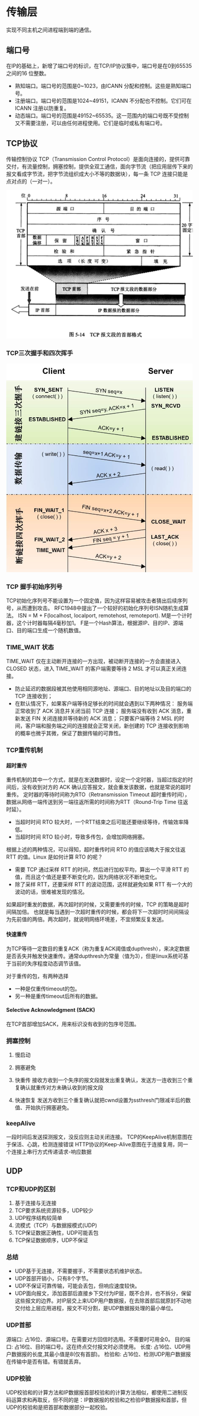 # 传输层

实现不同主机之间进程端到端的通信。

## 端口号

在IP的基础上，新增了端口号的标识，在TCP/IP协议簇中，端口号是在0到65535之间的16 位整数。

* 熟知端口。端口号的范围是0~1023，由ICANN 分配和控制。这些是熟知端口号。
* 注册端口。端口号的范围是1024~49151，ICANN 不分配也不控制。它们可在ICANN 注册以防重复。
* 动态端口。端口号的范围是49152~65535。这一范围内的端口号既不受控制又不需要注册，可以由任何进程使用。它们是临时或私有端口号。

## TCP协议

传输控制协议 TCP（Transmission Control Protocol）是面向连接的，提供可靠交付，有流量控制，拥塞控制，提供全双工通信，面向字节流（把应用层传下来的报文看成字节流，把字节流组织成大小不等的数据块），每一条 TCP 连接只能是点对点的（一对一）。

![TCP首部](/%E8%AE%A1%E7%AE%97%E6%9C%BA%E7%BD%91%E7%BB%9C/assets/TCP%E9%A6%96%E9%83%A8.jpg)

### TCP三次握手和四次挥手

![TCP三次握手和四次挥手](/%E8%AE%A1%E7%AE%97%E6%9C%BA%E7%BD%91%E7%BB%9C/assets/tcp%E4%B8%89%E6%AC%A1%E6%8F%A1%E6%89%8B%E5%92%8C%E5%9B%9B%E6%AC%A1%E6%8C%A5%E6%89%8B.jpg)

### TCP 握手初始序列号

TCP初始化序列号不能设置为一个固定值，因为这样容易被攻击者猜出后续序列号，从而遭到攻击。
RFC1948中提出了一个较好的初始化序列号ISN随机生成算法。
ISN = M + F(localhost, localport, remotehost, remoteport).
M是一个计时器，这个计时器每隔4毫秒加1。
F是一个Hash算法，根据源IP、目的IP、源端口、目的端口生成一个随机数值。

### TIME_WAIT 状态

TIME_WAIT 仅在主动断开连接的一方出现，被动断开连接的一方会直接进入 CLOSED 状态，进入 TIME_WAIT 的客户端需要等待 2 MSL 才可以真正关闭连接。

* 防止延迟的数据段被其他使用相同源地址、源端口、目的地址以及目的端口的 TCP 连接收到；
* 在默认情况下，如果客户端等待足够长的时间就会遇到以下两种情况：
服务端正常收到了 ACK 消息并关闭当前 TCP 连接；
服务端没有收到 ACK 消息，重新发送 FIN 关闭连接并等待新的 ACK 消息；
只要客户端等待 2 MSL 的时间，客户端和服务端之间的连接就会正常关闭，新创建的 TCP 连接收到影响的概率也微乎其微，保证了数据传输的可靠性。

### TCP重传机制

#### 超时重传

重传机制的其中一个方式，就是在发送数据时，设定一个定时器，当超过指定的时间后，没有收到对方的 ACK 确认应答报文，就会重发该数据，也就是常说的超时重传。
定时器的等待时间称为RTO（Retransmission Timeout 超时重传时间），数据从网络一端传送到另一端往返所需的时间称为RTT（Round-Trip Time 往返时延）。

* 当超时时间 RTO 较大时，一个RTT结束之后可能还要继续等待，传输效率降低。
* 当超时时间 RTO 较小时，导致多传包，会增加网络拥塞。

根据上述的两种情况，可以得知，超时重传时间 RTO 的值应该略大于报文往返 RTT 的值。Linux 是如何计算 RTO 的呢？

* 需要 TCP 通过采样 RTT 的时间，然后进行加权平均，算出一个平滑 RTT 的值，而且这个值还是要不断变化的，因为网络状况不断地变化。
* 除了采样 RTT，还要采样 RTT 的波动范围，这样就避免如果 RTT 有一个大的波动的话，很难被发现的情况。

如果超时重发的数据，再次超时的时候，又需要重传的时候，TCP 的策略是超时间隔加倍。
也就是每当遇到一次超时重传的时候，都会将下一次超时时间间隔设为先前值的两倍。两次超时，就说明网络环境差，不宜频繁反复发送。

#### 快速重传

为TCP等待一定数目的重复ACK（称为重复ACK阈值或dupthresh），来决定数据是否丢失并触发快速重传。通常dupthresh为常量（值为3），但是linux系统可基于当前的失序程度动态调节该值。

对于重传的包，有两种选择

* 一种是仅重传timeout的包。
* 另一种是重传timeout后所有的数据。

#### Selective Acknowledgment (SACK)

在TCP首部增加SACK，用来标识没有收到的包序号范围。

### 拥塞控制

1. 慢启动

2. 拥塞避免

3. 快重传
    接收方收到一个失序的报文段就发出重复确认，发送方一连收到三个重复确认就重传对方未确认收到的报文段

4. 快速恢复
    发送方收到三个重复确认就把cwnd设置为ssthresh门限减半后的数值、开始执行拥塞避免。

### keepAlive

一段时间后发送探测报文，没反应则主动关闭连接。
TCP的KeepAlive机制意图在于保活、心跳，检测连接错误
HTTP协议的Keep-Alive意图在于连接复用，同一个连接上串行方式传递请求-响应数据

## UDP

### TCP和UDP的区别

1. 基于连接与无连接
2. TCP要求系统资源较多，UDP较少
3. UDP程序结构较简单
4. 流模式（TCP）与数据报模式(UDP)
5. TCP保证数据正确性，UDP可能丢包
6. TCP保证数据顺序，UDP不保证

### 总结

* UDP基于无连接，不需要握手，不需要状态机维护状态。
* UDP首部开销小，只有8个字节。
* UDP不保证可靠传输，可能会丢包，但响应速度较快。
* UDP面向报文，添加首部后直接乡下交付为IP层，既不合并，也不拆分，保留这些报文的边界。对IP层交上来UDP用户数据报，在去除首部后就原封不动地交付给上层应用进程，报文不可分割，是UDP数据报处理的最小单位。

### UDP首部

源端口: 占16位、源端口号。在需要对方回信时选用。不需要时可用全0。
目的端口: 占16位、目的端口号。这在终点交付报文时必须使用。
长度: 占16位、UDP用户数据报的长度,其最小值是8(仅有首部)。
检验和: 占16位、检测UDP用户数据报在传输中是否有错。有错就丢弃。

### UDP校验

UDP校验和的计算方法和IP数据报首部校验和的计算方法相似，都使用二进制反码运算求和再取反，但不同的是：IP数据报的校验和之检验IP数据报和首部，但UDP的校验和是把首部和数据部分一起校验。
